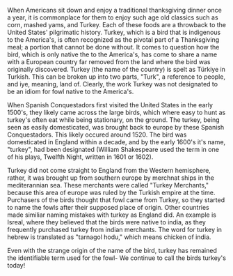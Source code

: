When Americans sit down and enjoy a traditional thanksgiving dinner once a year, it is commonplace for them to enjoy such age old classics such as corn, mashed yams, and Turkey. Each of these foods are a throwback to the United States' pilgrimatic history. Turkey, which is a bird that is indigenous to the America's, is often recognized as the pivotal part of a Thanksgiving meal; a portion that cannot be done without. It comes to question how the bird, which is only native the to the America's, has come to share a name with a European country far removed from the land where the bird was originally discovered. Turkey (the name of the country) is spelt as Türkiye in Turkish. This can be broken up into two parts, "Turk", a reference to people, and iye, meaning, land of. Clearly, the work Turkey was not designated to be an idiom for fowl native to the America's.

When Spanish Conquestadors first visited the United States in the early 1500's, they likely came across the large birds, which where easy to hunt as turkey's often eat while being stationary, on the ground. The turkey, being seen as easily domesticated, was brought back to europe by these Spanish Conquestadors. This likely occured around 1520. The bird was domesticated in England within a decade, and by the early 1600's it's name, "turkey", had been designated (William Shakespeare used the term in one of his plays, Twelfth Night, written in 1601 or 1602).

Turkey did not come straight to England from the Western hemisphere, rather, it was brought up from southern europe by merchnat ships in the mediterannian sea. These merchants were called "Turkey Merchants," because this area of europe was ruled by the Turkish empire at the time. Purchasers of the birds thought that fowl came from Turkey, so they started to name the fowls after their supposed place of origin. Other countries made similiar naming mistakes with turkey as England did. An example is Isreal, where they believed that the birds were native to india, as they frequently purchased turkey from indian merchants. The word for turkey in hebrew is translated as "tarnagol hodu," which means chicken of india. 

Even with the strange origin of the name of the bird, turkey has remained the identifiable term used for the fowl- We continue to call the birds turkey's today!
